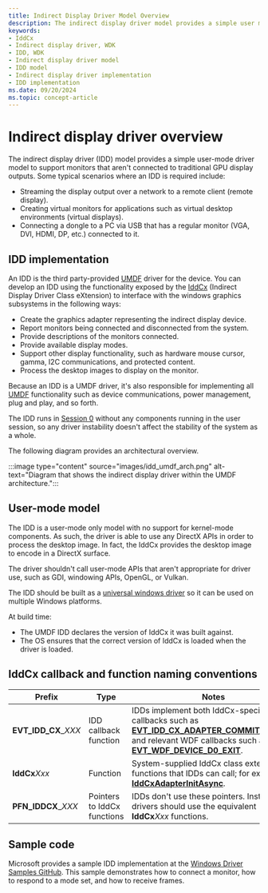 ```yaml
---
title: Indirect Display Driver Model Overview
description: The indirect display driver model provides a simple user mode driver model to support monitors that aren't connected to traditional GPU display outputs.
keywords:
- IddCx
- Indirect display driver, WDK
- IDD, WDK
- Indirect display driver model
- IDD model
- Indirect display driver implementation
- IDD implementation
ms.date: 09/20/2024
ms.topic: concept-article
---
```


# Indirect display driver overview

The indirect display driver (IDD) model provides a simple user-mode driver model to support monitors that aren't connected to traditional GPU display outputs. Some typical scenarios where an IDD is required include:

* Streaming the display output over a network to a remote client (remote display).
* Creating virtual monitors for applications such as virtual desktop environments (virtual displays).
* Connecting a dongle to a PC via USB that has a regular monitor (VGA, DVI, HDMI, DP, etc.) connected to it.

## IDD implementation

An IDD is the third party-provided [UMDF](../wdf/umdf-driver-host-process.md) driver for the device. You can develop an IDD using the functionality exposed by the [IddCx](/windows-hardware/drivers/ddi/iddcx/) (Indirect Display Driver Class eXtension) to interface with the windows graphics subsystems in the following ways:

* Create the graphics adapter representing the indirect display device.
* Report monitors being connected and disconnected from the system.
* Provide descriptions of the monitors connected.
* Provide available display modes.
* Support other display functionality, such as hardware mouse cursor, gamma, I2C communications, and protected content.
* Process the desktop images to display on the monitor.

Because an IDD is a UMDF driver, it's also responsible for implementing all [UMDF](../wdf/overview-of-the-umdf.md) functionality such as device communications, power management, plug and play, and so forth.

The IDD runs in [Session 0](../wdf/session-zero-guidelines-for-umdf-drivers.md) without any components running in the user session, so any driver instability doesn't affect the stability of the system as a whole.

The following diagram provides an architectural overview.

:::image type="content" source="images/idd_umdf_arch.png" alt-text="Diagram that shows the indirect display driver within the UMDF architecture.":::

## User-mode model

The IDD is a user-mode only model with no support for kernel-mode components. As such, the driver is able to use any DirectX APIs in order to process the desktop image. In fact, the IddCx provides the desktop image to encode in a DirectX surface.

The driver shouldn't call user-mode APIs that aren't appropriate for driver use, such as GDI, windowing APIs, OpenGL, or Vulkan.

The IDD should be built as a [universal windows driver](../gettingstarted/writing-a-umdf-driver-based-on-a-template.md) so it can be used on multiple Windows platforms.

At build time:

* The UMDF IDD declares the version of IddCx it was built against.
* The OS ensures that the correct version of IddCx is loaded when the driver is loaded.

## IddCx callback and function naming conventions

| Prefix | Type | Notes |
| ------ | ---- | ----- |
| **EVT_IDD_CX**\_*XXX* | IDD callback function | IDDs implement both IddCx-specific callbacks such as [**EVT_IDD_CX_ADAPTER_COMMIT_MODES**](/windows-hardware/drivers/ddi/iddcx/nc-iddcx-evt_idd_cx_adapter_commit_modes), and relevant WDF callbacks such as [**EVT_WDF_DEVICE_D0_EXIT**](/windows-hardware/drivers/ddi/wdfdevice/nc-wdfdevice-evt_wdf_device_d0_exit). |
| **IddCx***Xxx* | Function | System-supplied IddCx class extension functions that IDDs can call; for example, [**IddCxAdapterInitAsync**](/windows-hardware/drivers/ddi/iddcx/nf-iddcx-iddcxadapterinitasync). |
| **PFN_IDDCX**\_*XXX* | Pointers to IddCx functions | IDDs don't use these pointers. Instead, drivers should use the equivalent **IddCx***Xxx* functions. |

## Sample code

Microsoft provides a sample IDD implementation at the [Windows Driver Samples GitHub](https://github.com/Microsoft/Windows-driver-samples/tree/main/video/IndirectDisplay). This sample demonstrates how to connect a monitor, how to respond to a mode set, and how to receive frames.
